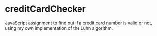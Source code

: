 # creditCardChecker
JavaScript assignment to find out if a credit card number is valid or not, using my own implementation of the Luhn algorithm.
